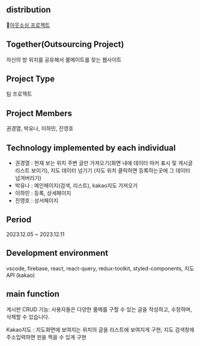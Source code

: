 ## distribution

[아웃소싱 프로젝트](outsourcing-project.vercel.app)

## Together(Outsourcing Project)

자신의 방 위치를 공유해서 룸메이트를 찾는 웹사이트

## Project Type

팀 프로젝트

## Project Members

권경열, 박유나, 이하민, 진영호

## Technology implemented by each individual

- 권경열 : 현재 보는 위치 주변 글만 가져오기(화면 내에 데이터 마커 표시 및 게시글 리스트 보이기), 지도 데이터 넘기기 (지도 위치 클릭하면 등록하는곳에 그 데이터 넘겨버리기)
- 박유나 : 메인페이지(검색, 리스트), kakao지도 가져오기
- 이하민 : 등록, 상세페이지
- 진영호 : 상서페이지

## Period

2023.12.05 ~ 2023.12.11

## Development environment

vscode, firebase, react, react-query, redux-toolkit, styled-components, 지도 API (kakao)

## main function

게시판 CRUD 기능: 사용자들은 다양한 룸메를 구할 수 있는 글을 작성하고, 수정하며, 삭제할 수 있습니다.

Kakao지도 : 지도화면에 보여지는 위치의 글을 리스트에 보여지게 구현, 지도 검색창에 주소입력하면 핀을 찍을 수 있게 구현
